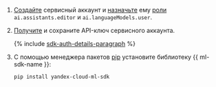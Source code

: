 1. [Создайте](../../iam/operations/sa/create.md) сервисный аккаунт и [назначьте](../../iam/operations/sa/assign-role-for-sa.md) ему [роли](../../foundation-models/security/index.md#service-roles) `ai.assistants.editor` и `ai.languageModels.user`.
1. [Получите](../../iam/operations/api-key/create.md) и сохраните API-ключ сервисного аккаунта.

    {% include [sdk-auth-details-paragraph](./sdk-auth-details-paragraph.md) %}
1. С помощью менеджера пакетов [pip](https://pip.pypa.io/en/stable/) установите библиотеку {{ ml-sdk-name }}:

    ```bash
    pip install yandex-cloud-ml-sdk
    ```